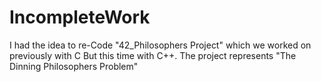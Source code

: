 # IncompleteWork
I had the idea to re-Code "42_Philosophers Project" which we worked on previously with C But this time with C++. The project represents "The Dinning Philosophers Problem"
